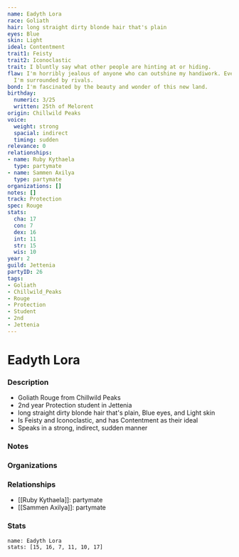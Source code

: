 ```yaml
---
name: Eadyth Lora
race: Goliath
hair: long straight dirty blonde hair that's plain
eyes: Blue
skin: Light
ideal: Contentment
trait1: Feisty
trait2: Iconoclastic
trait: I bluntly say what other people are hinting at or hiding.
flaw: I'm horribly jealous of anyone who can outshine my handiwork. Everywhere I go,
  I'm surrounded by rivals.
bond: I'm fascinated by the beauty and wonder of this new land.
birthday:
  numeric: 3/25
  written: 25th of Melorent
origin: Chillwild Peaks
voice:
  weight: strong
  spacial: indirect
  timing: sudden
relevance: 0
relationships:
- name: Ruby Kythaela
  type: partymate
- name: Sammen Axilya
  type: partymate
organizations: []
notes: []
track: Protection
spec: Rouge
stats:
  cha: 17
  con: 7
  dex: 16
  int: 11
  str: 15
  wis: 10
year: 2
guild: Jettenia
partyID: 26
tags:
- Goliath
- Chillwild_Peaks
- Rouge
- Protection
- Student
- 2nd
- Jettenia
---
```

# Eadyth Lora
### Description
- Goliath Rouge from Chillwild Peaks
- 2nd year Protection student in Jettenia
- long straight dirty blonde hair that's plain, Blue eyes, and Light skin
- Is Feisty and Iconoclastic, and has Contentment as their ideal
- Speaks in a strong, indirect, sudden manner

### Notes

### Organizations

### Relationships
- [[Ruby Kythaela]]: partymate
- [[Sammen Axilya]]: partymate

### Stats
```statblock
name: Eadyth Lora
stats: [15, 16, 7, 11, 10, 17]
```